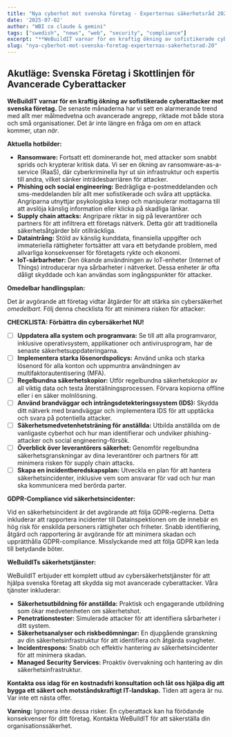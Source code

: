 ```yaml
---
title: "Nya cyberhot mot svenska företag - Experternas säkerhetsråd 2025"
date: '2025-07-02'
author: "WBI co claude & gemini"
tags: ["swedish", "news", "web", "security", "compliance"]
excerpt: "**WeBuildIT varnar för en kraftig ökning av sofistikerade cyberattacker mot svenska företag.**  De senaste månaderna har..."
slug: "nya-cyberhot-mot-svenska-foretag-experternas-sakerhetsrad-20"
---
```

## Akutläge: Svenska Företag i Skottlinjen för Avancerade Cyberattacker

**WeBuildIT varnar för en kraftig ökning av sofistikerade cyberattacker mot svenska företag.**  De senaste månaderna har vi sett en alarmerande trend med allt mer målmedvetna och avancerade angrepp, riktade mot både stora och små organisationer.  Det är inte längre en fråga om *om* en attack kommer, utan *när*.

**Aktuella hotbilder:**

* **Ransomware:** Fortsatt ett dominerande hot, med attacker som snabbt sprids och krypterar kritisk data.  Vi ser en ökning av ransomware-as-a-service (RaaS), där cyberkriminella hyr ut sin infrastruktur och expertis till andra, vilket sänker inträdesbarriären för attacker.
* **Phishing och social engineering:**  Bedrägliga e-postmeddelanden och sms-meddelanden blir allt mer sofistikerade och svåra att upptäcka.  Angriparna utnyttjar psykologiska knep och manipulerar mottagarna till att avslöja känslig information eller klicka på skadliga länkar.
* **Supply chain attacks:** Angripare riktar in sig på leverantörer och partners för att infiltrera ett företags nätverk. Detta gör att traditionella säkerhetsåtgärder blir otillräckliga.
* **Dataintrång:**  Stöld av känslig kunddata, finansiella uppgifter och immateriella rättigheter fortsätter att vara ett betydande problem, med allvarliga konsekvenser för företagets rykte och ekonomi.
* **IoT-sårbarheter:**  Den ökande användningen av IoT-enheter (Internet of Things) introducerar nya sårbarheter i nätverket.  Dessa enheter är ofta dåligt skyddade och kan användas som ingångspunkter för attacker.


**Omedelbar handlingsplan:**

Det är avgörande att företag vidtar åtgärder för att stärka sin cybersäkerhet *omedelbart*.  Följ denna checklista för att minimera risken för attacker:

**CHECKLISTA: Förbättra din cybersäkerhet NU!**

* [ ] **Uppdatera alla system och programvara:** Se till att alla programvaror, inklusive operativsystem, applikationer och antivirusprogram, har de senaste säkerhetsuppdateringarna.
* [ ] **Implementera starka lösenordspolicys:**  Använd unika och starka lösenord för alla konton och uppmuntra användningen av multifaktorautentisering (MFA).
* [ ] **Regelbundna säkerhetskopior:**  Utför regelbundna säkerhetskopior av all viktig data och testa återställningsprocessen. Förvara kopiorna offline eller i en säker molnlösning.
* [ ] **Använd brandväggar och intrångsdetekteringssystem (IDS):**  Skydda ditt nätverk med brandväggar och implementera IDS för att upptäcka och svara på potentiella attacker.
* [ ] **Säkerhetsmedvetenhetsträning för anställda:**  Utbilda anställda om de vanligaste cyberhot och hur man identifierar och undviker phishing-attacker och social engineering-försök.
* [ ] **Överblick över leverantörers säkerhet:**  Genomför regelbundna säkerhetsgranskningar av dina leverantörer och partners för att minimera risken för supply chain attacks.
* [ ] **Skapa en incidentberedskapsplan:**  Utveckla en plan för att hantera säkerhetsincidenter, inklusive vem som ansvarar för vad och hur man ska kommunicera med berörda parter.

**GDPR-Compliance vid säkerhetsincidenter:**

Vid en säkerhetsincident är det avgörande att följa GDPR-reglerna.  Detta inkluderar att rapportera incidenter till Datainspektionen om de innebär en hög risk för enskilda personers rättigheter och friheter.  Snabb identifiering, åtgärd och rapportering är avgörande för att minimera skadan och upprätthålla GDPR-compliance.  Misslyckande med att följa GDPR kan leda till betydande böter.


**WeBuildITs säkerhetstjänster:**

WeBuildIT erbjuder ett komplett utbud av cybersäkerhetstjänster för att hjälpa svenska företag att skydda sig mot avancerade cyberattacker.  Våra tjänster inkluderar:

* **Säkerhetsutbildning för anställda:**  Praktisk och engagerande utbildning som ökar medvetenheten om säkerhetshot.
* **Penetrationstester:**  Simulerade attacker för att identifiera sårbarheter i ditt system.
* **Säkerhetsanalyser och riskbedömningar:**  En djupgående granskning av din säkerhetsinfrastruktur för att identifiera och åtgärda svagheter.
* **Incidentrespons:**  Snabb och effektiv hantering av säkerhetsincidenter för att minimera skadan.
* **Managed Security Services:**  Proaktiv övervakning och hantering av din säkerhetsinfrastruktur.

**Kontakta oss idag för en kostnadsfri konsultation och låt oss hjälpa dig att bygga ett säkert och motståndskraftigt IT-landskap.**  Tiden att agera är nu.  Var inte ett nästa offer.

**Varning:**  Ignorera inte dessa risker. En cyberattack kan ha förödande konsekvenser för ditt företag.  Kontakta WeBuildIT för att säkerställa din organisationssäkerhet.
